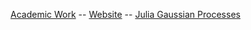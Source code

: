 [Academic Work](https://scholar.google.com/citations?user=lFKWc8MAAAAJ&hl=en&oi=ao) -- [Website](https://willtebbutt.github.io/) -- [Julia Gaussian Processes](https://github.com/JuliaGaussianProcesses/)



<!--
**willtebbutt/willtebbutt** is a ✨ _special_ ✨ repository because its `README.md` (this file) appears on your GitHub profile.

Here are some ideas to get you started:

- 🔭 I’m currently working on ...
- 🌱 I’m currently learning ...
- 👯 I’m looking to collaborate on ...
- 🤔 I’m looking for help with ...
- 💬 Ask me about ...
- 📫 How to reach me: ...
- 😄 Pronouns: ...
- ⚡ Fun fact: ...
-->
